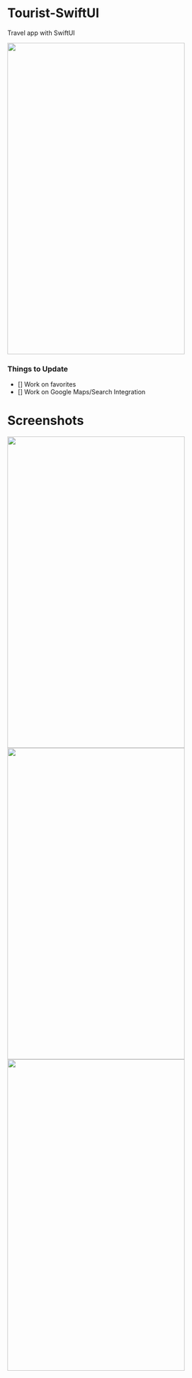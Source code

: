 # Tourist-SwiftUI

Travel app with SwiftUI

<img src="" width="400" height="700" />

### Things to Update

- [] Work on favorites
- [] Work on Google Maps/Search Integration


# Screenshots

<img src="" width="400" height="700" />

<img src="" width="400" height="700" />

<img src="" width="400" height="700" />
